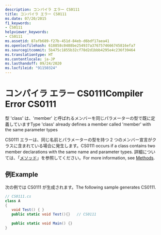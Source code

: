 ```yaml
---
description: コンパイラ エラー CS0111
title: コンパイラ エラー CS0111
ms.date: 07/20/2015
f1_keywords:
- CS0111
helpviewer_keywords:
- CS0111
ms.assetid: 87afb689-f27b-451d-84eb-d6bdf17aea41
ms.openlocfilehash: 618858c0488be254937a3767574666745816efa7
ms.sourcegitcommit: 5b475c1855b32cf78d2d1bbb4295e4c236f39464
ms.translationtype: HT
ms.contentlocale: ja-JP
ms.lasthandoff: 09/24/2020
ms.locfileid: "91150324"
---
```

# <a name="compiler-error-cs0111"></a><span data-ttu-id="80678-103">コンパイラ エラー CS0111</span><span class="sxs-lookup"><span data-stu-id="80678-103">Compiler Error CS0111</span></span>

<span data-ttu-id="80678-104">型 'class' は、'member' と呼ばれるメンバーを同じパラメーターの型で既に定義しています</span><span class="sxs-lookup"><span data-stu-id="80678-104">Type 'class' already defines a member called 'member' with the same parameter types</span></span>  
  
 <span data-ttu-id="80678-105">CS0111 エラーは、同じ名前とパラメーターの型を持つ 2 つのメンバー宣言がクラスに含まれている場合に発生します。</span><span class="sxs-lookup"><span data-stu-id="80678-105">CS0111 occurs if a class contains two member declarations with the same name and parameter types.</span></span> <span data-ttu-id="80678-106">詳細については、「[メソッド](../programming-guide/classes-and-structs/methods.md)」を参照してください。</span><span class="sxs-lookup"><span data-stu-id="80678-106">For more information, see [Methods](../programming-guide/classes-and-structs/methods.md).</span></span>  
  
## <a name="example"></a><span data-ttu-id="80678-107">例</span><span class="sxs-lookup"><span data-stu-id="80678-107">Example</span></span>  

 <span data-ttu-id="80678-108">次の例では CS0111 が生成されます。</span><span class="sxs-lookup"><span data-stu-id="80678-108">The following sample generates CS0111.</span></span>  
  
```csharp  
// CS0111.cs  
class A  
{  
   void Test() { }  
   public static void Test(){}   // CS0111  
  
   public static void Main() {}  
}  
```
